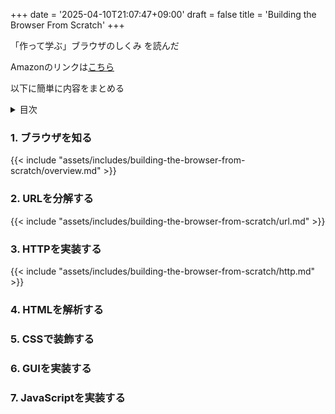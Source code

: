 +++
date = '2025-04-10T21:07:47+09:00'
draft = false
title = 'Building the Browser From Scratch'
+++

「作って学ぶ」ブラウザのしくみ を読んだ

Amazonのリンクは[こちら](https://www.amazon.co.jp/dp/4297145464?ref=ppx_yo2ov_dt_b_fed_asin_title)

以下に簡単に内容をまとめる

<details>
<summary>目次</summary>

- [1. ブラウザを知る](#1-ブラウザを知る)
- [2. URLを分解する](#2-urlを分解する)
- [3. HTTPを実装する](#3-httpを実装する)
- [4. HTMLを解析する](#4-htmlを解析する)
- [5. CSSで装飾する](#5-cssで装飾する)
- [6. GUIを実装する](#6-guiを実装する)
- [7. JavaScriptを実装する](#7-javascriptを実装する)

</details>

### 1. ブラウザを知る

{{< include "assets/includes/building-the-browser-from-scratch/overview.md" >}}

### 2. URLを分解する

{{< include "assets/includes/building-the-browser-from-scratch/url.md" >}}

### 3. HTTPを実装する

{{< include "assets/includes/building-the-browser-from-scratch/http.md" >}}

### 4. HTMLを解析する

### 5. CSSで装飾する

### 6. GUIを実装する

### 7. JavaScriptを実装する




